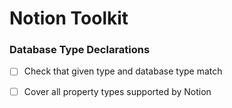 # Notion Toolkit


### Database Type Declarations
  - [ ] Check that given type and database type match
  - [ ] Cover all property types supported by Notion


